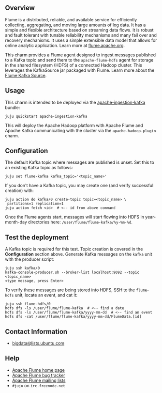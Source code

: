 ## Overview

Flume is a distributed, reliable, and available service for efficiently
collecting, aggregating, and moving large amounts of log data. It has a simple
and flexible architecture based on streaming data flows. It is robust and fault
tolerant with tunable reliability mechanisms and many fail over and recovery
mechanisms. It uses a simple extensible data model that allows for online
analytic application. Learn more at [flume.apache.org](http://flume.apache.org).

This charm provides a Flume agent designed to ingest messages published to
a Kafka topic and send them to the `apache-flume-hdfs` agent for storage in
the shared filesystem (HDFS) of a connected Hadoop cluster. This leverages the
KafkaSource jar packaged with Flume. Learn more about the
[Flume Kafka Source](https://flume.apache.org/FlumeUserGuide.html#kafka-source).


## Usage

This charm is intended to be deployed via the
[apache-ingestion-kafka](https://jujucharms.com/apache-ingestion-kafka) bundle:

    juju quickstart apache-ingestion-kafka

This will deploy the Apache Hadoop platform with Apache Flume and Apache Kafka
communicating with the cluster via the `apache-hadoop-plugin` charm.


## Configuration

The default Kafka topic where messages are published is unset. Set this to
an existing Kafka topic as follows:

    juju set flume-kafka kafka_topic='<topic_name>'

If you don't have a Kafka topic, you may create one (and verify successful
creation) with:

    juju action do kafka/0 create-topic topic=<topic_name> \
     partitions=1 replication=1
    juju action fetch <id>  # <-- id from above command

Once the Flume agents start, messages will start flowing into
HDFS in year-month-day directories here: `/user/flume/flume-kafka/%y-%m-%d`.


## Test the deployment

A Kafka topic is required for this test. Topic creation is covered in the
**Configuration** section above. Generate Kafka messages on the `kafka` unit
with the producer script:

    juju ssh kafka/0
    kafka-console-producer.sh --broker-list localhost:9092 --topic <topic_name>
    <type message, press Enter>

To verify these messages are being stored into HDFS, SSH to the `flume-hdfs`
unit, locate an event, and cat it:

    juju ssh flume-hdfs/0
    hdfs dfs -ls /user/flume/flume-kafka  # <-- find a date
    hdfs dfs -ls /user/flume/flume-kafka/yyyy-mm-dd  # <-- find an event
    hdfs dfs -cat /user/flume/flume-kafka/yyyy-mm-dd/FlumeData.[id]


## Contact Information

- <bigdata@lists.ubuntu.com>


## Help

- [Apache Flume home page](http://flume.apache.org/)
- [Apache Flume bug tracker](https://issues.apache.org/jira/browse/flume)
- [Apache Flume mailing lists](https://flume.apache.org/mailinglists.html)
- `#juju` on `irc.freenode.net`
